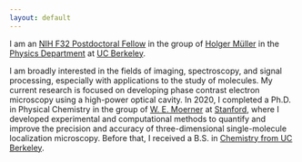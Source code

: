 ```yaml
---
layout: default
---
```


I am an [NIH F32 Postdoctoral Fellow](https://researchtraining.nih.gov/programs/fellowships/F32) in the group of [Holger Müller](http://matterwave.physics.berkeley.edu/) in the [Physics Department](https://physics.berkeley.edu/) at [UC Berkeley](https://www.berkeley.edu/).

I am broadly interested in the fields of imaging, spectroscopy, and signal processing, especially with applications to the study of molecules. My current research is focused on developing phase contrast electron microscopy using a high-power optical cavity. In 2020, I completed a Ph.D. in Physical Chemistry in the group of [W. E. Moerner](https://web.stanford.edu/group/moerner/) at [Stanford](https://chemistry.stanford.edu/), where I developed experimental and computational methods to quantify and improve the precision and accuracy of three-dimensional single-molecule localization microscopy. Before that, I received a B.S. in [Chemistry from UC Berkeley](https://chemistry.berkeley.edu/home).
